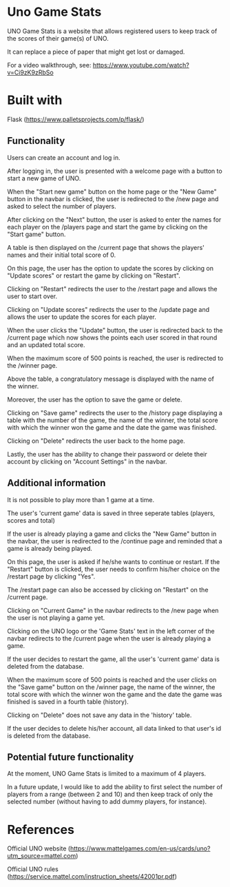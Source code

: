 # Uno Game Stats

UNO Game Stats is a website that allows registered users to keep track of the scores of their game(s) of UNO.

It can replace a piece of paper that might get lost or damaged.

For a video walkthrough, see: https://www.youtube.com/watch?v=Ci9zK9zRbSo

# Built with

Flask (https://www.palletsprojects.com/p/flask/)

## Functionality

Users can create an account and log in.

After logging in, the user is presented with a welcome page with a button to start a new game of UNO.

When the "Start new game" button on the home page or the "New Game" button in the navbar is clicked, the user is redirected to the /new page and asked to select the number of players.

After clicking on the "Next" button, the user is asked to enter the names for each player on the /players page and start the game by clicking on the "Start game" button.

A table is then displayed on the /current page that shows the players' names and their initial total score of 0.

On this page, the user has the option to update the scores by clicking on "Update scores" or restart the game by clicking on "Restart".

Clicking on "Restart" redirects the user to the /restart page and allows the user to start over.

Clicking on "Update scores" redirects the user to the /update page and allows the user to update the scores for each player.

When the user clicks the "Update" button, the user is redirected back to the /current page which now shows the points each user scored in that round and an updated total score.

When the maximum score of 500 points is reached, the user is redirected to the /winner page.

Above the table, a congratulatory message is displayed with the name of the winner.

Moreover, the user has the option to save the game or delete.

Clicking on "Save game" redirects the user to the /history page displaying a table with the number of the game, the name of the winner, the total score with which the winner won the game and the date the game was finished.

Clicking on "Delete" redirects the user back to the home page.

Lastly, the user has the ability to change their password or delete their account by clicking on "Account Settings" in the navbar.

## Additional information

It is not possible to play more than 1 game at a time.

The user's 'current game' data is saved in three seperate tables (players, scores and total)

If the user is already playing a game and clicks the "New Game" button in the navbar, the user is redirected to the /continue page and reminded that a game is already being played.

On this page, the user is asked if he/she wants to continue or restart. If the "Restart" button is clicked, the user needs to confirm his/her choice on the /restart page by clicking "Yes".

The /restart page can also be accessed by clicking on "Restart" on the /current page.

Clicking on "Current Game" in the navbar redirects to the /new page when the user is not playing a game yet.

Clicking on the UNO logo or the 'Game Stats' text in the left corner of the navbar redirects to the /current page when the user is already playing a game.

If the user decides to restart the game, all the user's 'current game' data is deleted from the database.

When the maximum score of 500 points is reached and the user clicks on the "Save game" button on the /winner page, the name of the winner, the total score with which the winner won the game and the date the game was finished is saved in a fourth table (history).

Clicking on "Delete" does not save any data in the 'history' table.

If the user decides to delete his/her account, all data linked to that user's id is deleted from the database.

## Potential future functionality

At the moment, UNO Game Stats is limited to a maximum of 4 players.

In a future update, I would like to add the ability to first select the number of players from a range (between 2 and 10) and then keep track of only the selected number (without having to add dummy players, for instance).

# References

Official UNO website (https://www.mattelgames.com/en-us/cards/uno?utm_source=mattel.com)

Official UNO rules (https://service.mattel.com/instruction_sheets/42001pr.pdf)
